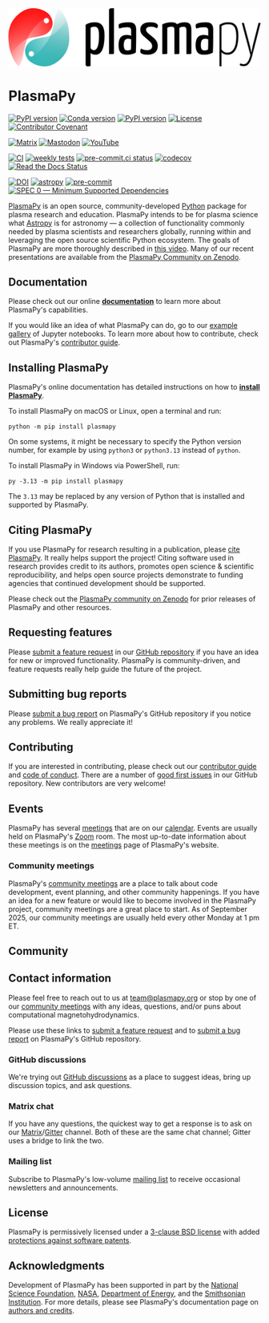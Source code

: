 <div align="center"><img src="https://raw.githubusercontent.com/PlasmaPy/PlasmaPy-logo/main/exports/with-text-dark.png" width="600"/></div>

# PlasmaPy

[![PyPI version](https://img.shields.io/pypi/v/plasmapy?style=flat&logo=pypi)](https://pypi.org/project/plasmapy/)
[![Conda version](https://img.shields.io/conda/v/conda-forge/plasmapy?style=flat&logo=anaconda)](https://img.shields.io/conda/v/conda-forge/plasmapy)
[![PyPI version](https://img.shields.io/pypi/pyversions/plasmapy?style=flat&logo=python)](https://img.shields.io/pypi/pyversions/plasmapy?style=plastic)
[![License](https://img.shields.io/badge/License-BSD%203--Clause-blue.svg)](./LICENSE.md)
[![Contributor Covenant](https://img.shields.io/badge/Contributor%20Covenant-2.1-4baaaa.svg)](https://docs.plasmapy.org/en/latest/CODE_OF_CONDUCT.html)

[![Matrix](https://img.shields.io/badge/Matrix-join%20chat-blueviolet?style=flat&logo=matrix)](https://app.element.io/#/room/#plasmapy:openastronomy.org)
<a rel="me" href="https://fosstodon.org/@plasmapy">![Mastodon](https://img.shields.io/badge/Mastodon-plasmapy%40fosstodon.org-blue?logo=mastodon&style=fla)</a>
[![YouTube](https://img.shields.io/badge/YouTube%20-subscribe-red?style=flat&logo=youtube)](https://www.youtube.com/channel/UCSH6qzslhqIZKTAJmHPxIxw)

[![CI](https://github.com/PlasmaPy/PlasmaPy/actions/workflows/ci.yml/badge.svg)](https://github.com/PlasmaPy/PlasmaPy/actions/workflows/ci.yml)
[![weekly tests](https://github.com/PlasmaPy/PlasmaPy/actions/workflows/weekly.yml/badge.svg)](https://github.com/PlasmaPy/PlasmaPy/actions/workflows/weekly.yml)
[![pre-commit.ci status](https://results.pre-commit.ci/badge/github/PlasmaPy/PlasmaPy/main.svg)](https://results.pre-commit.ci/latest/github/PlasmaPy/PlasmaPy/main)
[![codecov](https://codecov.io/gh/PlasmaPy/PlasmaPy/branch/main/graph/badge.svg)](https://codecov.io/gh/PlasmaPy/PlasmaPy)
[![Read the Docs Status](https://readthedocs.org/projects/plasmapy/badge/?version=latest)](http://plasmapy.readthedocs.io/en/latest/?badge=latest)

[![DOI](https://zenodo.org/badge/DOI/10.5281/zenodo.1436011.svg)](https://doi.org/10.5281/zenodo.1436011)
[![astropy](http://img.shields.io/badge/powered%20by-Astropy-orange.svg?style=flat&logo=astropy)](http://www.astropy.org/)
[![pre-commit](https://img.shields.io/badge/pre--commit-enabled-brightgreen?logo=pre-commit&logoColor=white)](https://github.com/pre-commit/pre-commit)
[![SPEC 0 — Minimum Supported Dependencies](https://img.shields.io/badge/SPEC-0-green?labelColor=%23004811&color=%235CA038)](https://scientific-python.org/specs/spec-0000/)

[PlasmaPy] is an open source, community-developed [Python] package for
plasma research and education. PlasmaPy intends to be for plasma science
what [Astropy] is for astronomy — a collection of functionality commonly
needed by plasma scientists and researchers globally, running within and
leveraging the open source scientific Python ecosystem. The goals of
PlasmaPy are more thoroughly described in [this video]. Many of our
recent presentations are available from the
[PlasmaPy Community on Zenodo].

## Documentation

Please check out our online [**documentation**] to learn more about
PlasmaPy's capabilities.

If you would like an idea of what PlasmaPy can do, go to our
[example gallery] of Jupyter notebooks. To learn more about how to
contribute, check out PlasmaPy's [contributor guide].

## Installing PlasmaPy

PlasmaPy's online documentation has detailed instructions on how to
[**install PlasmaPy**].

To install PlasmaPy on macOS or Linux, open a terminal and run:

```Shell
python -m pip install plasmapy
```

On some systems, it might be necessary to specify the Python version
number, for example by using `python3` or `python3.13` instead of
`python`.

To install PlasmaPy in Windows via PowerShell, run:

```Shell
py -3.13 -m pip install plasmapy
```

The `3.13` may be replaced by any version of Python that is installed
and supported by PlasmaPy.

## Citing PlasmaPy

If you use PlasmaPy for research resulting in a publication, please
[cite PlasmaPy]. It really helps support the project! Citing software
used in research provides credit to its authors, promotes open science &
scientific reproducibility, and helps open source projects demonstrate
to funding agencies that continued development should be supported.

Please check out the [PlasmaPy community on Zenodo] for prior releases
of PlasmaPy and other resources.

## Requesting features

Please [submit a feature request] in our [GitHub repository] if you have
an idea for new or improved functionality. PlasmaPy is community-driven,
and feature requests really help guide the future of the project.

## Submitting bug reports

Please [submit a bug report] on PlasmaPy's GitHub repository if you
notice any problems. We really appreciate it!

## Contributing

If you are interested in contributing, please check out our
[contributor guide] and [code of conduct]. There are a number of
[good first issues] in our GitHub repository. New contributors are very
welcome!

## Events

PlasmaPy has several [meetings] that are on our [calendar]. Events are
usually held on PlasmaPy's [Zoom] room. The most up-to-date information
about these meetings is on the [meetings] page of PlasmaPy's website.

### Community meetings

PlasmaPy's [community meetings] are a place to talk about code
development, event planning, and other community happenings. If you
have an idea for a new feature or would like to become involved in the
PlasmaPy project, community meetings are a great place to start. As of
September 2025, our community meetings are usually held every other
Monday at 1 pm ET.

## Community

## Contact information

Please feel free to reach out to us at [team@plasmapy.org] or stop by
one of our [community meetings] with any ideas, questions, and/or puns
about computational magnetohydrodynamics.

Please use these links to [submit a feature request] and to
[submit a bug report] on PlasmaPy's GitHub repository.

### GitHub discussions

We're trying out [GitHub discussions] as a place to suggest ideas, bring
up discussion topics, and ask questions.

### Matrix chat

If you have any questions, the quickest way to get a response is to ask
on our [Matrix]/[Gitter] channel. Both of these are the same chat
channel; Gitter uses a bridge to link the two.

### Mailing list

Subscribe to PlasmaPy's low-volume [mailing list] to receive occasional
newsletters and announcements.

## License

PlasmaPy is permissively licensed under a [3-clause BSD license] with
added [protections against software patents].

## Acknowledgments

Development of PlasmaPy has been supported in part by the
[National Science Foundation], [NASA], [Department of Energy], and the
[Smithsonian Institution]. For more details, please see PlasmaPy's
documentation page on [authors and credits].

[**documentation**]: https://docs.plasmapy.org
[**install plasmapy**]: https://docs.plasmapy.org/en/stable/install.html
[3-clause bsd license]: ./LICENSE.md
[astropy]: https://www.astropy.org
[authors and credits]: https://docs.plasmapy.org/en/latest/about/credits.html
[calendar]: https://calendar.google.com/calendar/embed?src=c_sqqq390s24jjfjp3q86pv41pi8%40group.calendar.google.com&ctz=America%2FNew_York
[cite plasmapy]: https://docs.plasmapy.org/en/latest/about/citation.html
[code of conduct]: http://docs.plasmapy.org/en/latest/CODE_OF_CONDUCT.html
[community meetings]: https://www.plasmapy.org/meetings/weekly
[contributor guide]: https://docs.plasmapy.org/en/latest/development/index.html
[department of energy]: https://www.energy.gov
[example gallery]: https://docs.plasmapy.org/en/stable/examples.html
[github discussions]: https://github.com/PlasmaPy/PlasmaPy/discussions
[github repository]: https://github.com/PlasmaPy/PlasmaPy
[gitter]: https://gitter.im/PlasmaPy/Lobby
[good first issues]: https://github.com/PlasmaPy/PlasmaPy/issues?q=is%3Aissue+is%3Aopen+label%3A%22good+first+issue%22
[mailing list]: https://groups.google.com/forum/#!forum/plasmapy
[matrix]: https://app.element.io/#/room/#plasmapy:openastronomy.org
[meetings]: https://www.plasmapy.org/meetings/weekly
[nasa]: https://www.nasa.gov/
[national science foundation]: https://nsf.gov
[plasmapy]: https://www.plasmapy.org
[plasmapy community on zenodo]: https://zenodo.org/communities/plasmapy
[protections against software patents]: ./PATENT.md
[python]: https://www.python.org
[smithsonian institution]: https://www.si.edu
[submit a bug report]: https://github.com/PlasmaPy/PlasmaPy/issues/new?assignees=&labels=Bug&template=bug_report.yml
[submit a feature request]: https://github.com/PlasmaPy/PlasmaPy/issues/new?assignees=&labels=Feature+request&template=feature_request.yml
[team@plasmapy.org]: mailto:team@plasmapy.org
[this video]: https://youtu.be/E8RwQF5wcXM
[zoom]: https://zoom.us/j/91633383503?pwd=QWNkdHpWeFhrYW1vQy91ODNTVG5Ndz09
